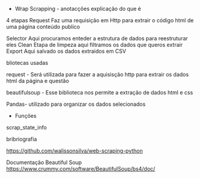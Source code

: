 - Wrap Scrapping - anotacções
explicação do que é 

4 etapas 
Request 
Faz uma requisição em Http para extrair o código html de uma página conteúdo publico

Selector 
Aqui procuramos enteder a estrutura de dados para reestruturar eles
Clean
Etapa de limpeza aqui filtramos os dados que queros extrair
Export
Aqui salvado os dados extraidos em CSV

bliotecas usadas

request - Será utilizada para fazer a aquisisção http para extrair os dados html da página e questão 

beautifulsoup - Esse biblioteca nos permite a extração de dados html e css

Pandas- utilizado para organizar os dados selecionados 

- Funções 

scrap_state_info 

bribriografia

https://github.com/walissonsilva/web-scraping-python

Documentação Beautiful Soup
https://www.crummy.com/software/BeautifulSoup/bs4/doc/


 
